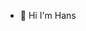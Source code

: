 - 👋 Hi I'm Hans 




<!---
hansodeg/hansodeg is a ✨ special ✨ repository because its `README.md` (this file) appears on your GitHub profile.
You can click the Preview link to take a look at your changes.
--->
